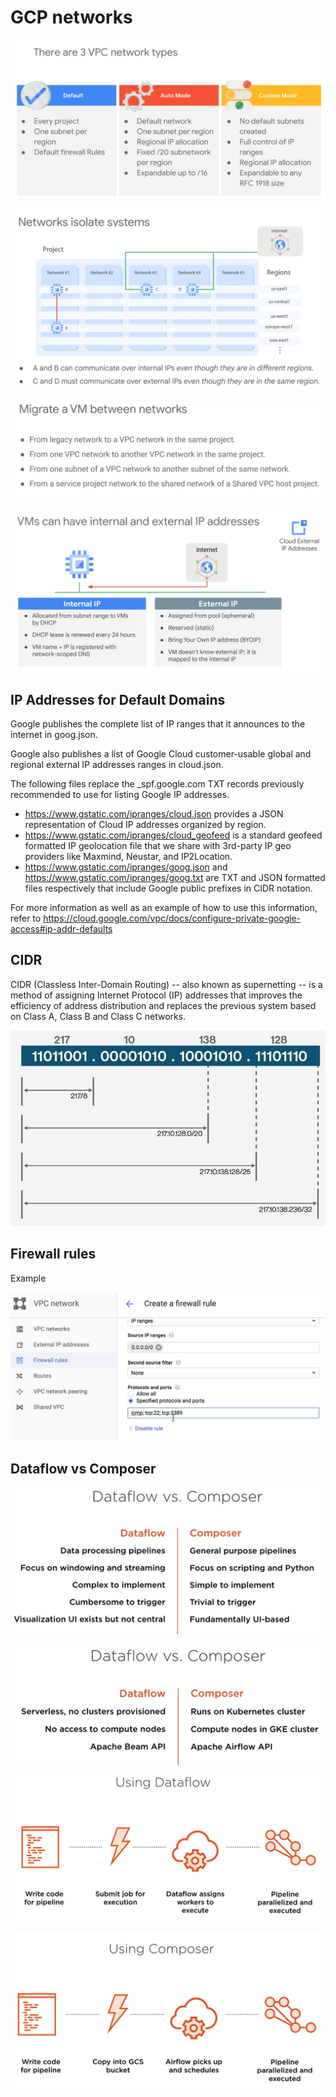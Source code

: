 # GCP networks

![](image/GCP_Network/gcp_net_01.png)

![](image/GCP_Network/gcp_net_02.png)

![](image/GCP_Network/gcp_net_03.png)

![](image/GCP_Network/gcp_net_04.png)

## IP Addresses for Default Domains

Google publishes the complete list of IP ranges that it announces to the internet in goog.json.

Google also publishes a list of Google Cloud customer-usable global and regional external IP addresses ranges in cloud.json.

The following files replace the \_spf.google.com TXT records previously recommended to use for listing Google IP addresses.

- https://www.gstatic.com/ipranges/cloud.json provides a JSON representation of Cloud IP addresses organized by region.
- https://www.gstatic.com/ipranges/cloud_geofeed is a standard geofeed formatted IP geolocation file that we share with 3rd-party IP geo providers like Maxmind, Neustar, and IP2Location.
- https://www.gstatic.com/ipranges/goog.json and https://www.gstatic.com/ipranges/goog.txt are TXT and JSON formatted files respectively that include Google public prefixes in CIDR notation.

For more information as well as an example of how to use this information, refer to https://cloud.google.com/vpc/docs/configure-private-google-access#ip-addr-defaults

## CIDR

CIDR (Classless Inter-Domain Routing) -- also known as supernetting -- is a method of assigning Internet Protocol (IP) addresses that improves the efficiency of address distribution and replaces the previous system based on Class A, Class B and Class C networks.

![](image/GCP_Network/CIDR_example.png)

## Firewall rules

Example

![](image/GCP_Network/gcp_firewall_rule_01.png)

## Dataflow vs Composer

![](image/GCP_Network/Dataflow_vs_Composer_01.png)

![](image/GCP_Network/Dataflow_vs_Composer_02.png)

![](image/GCP_Network/dataflow.png)

![](image/GCP_Network/composer.png)
